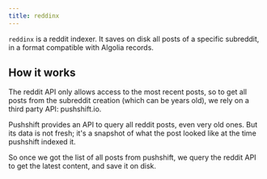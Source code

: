 ```yaml
---
title: reddinx
---
```


<div class="lead">
  <code>reddinx</code> is a reddit indexer. It saves on disk all posts of
  a specific subreddit, in a format compatible with Algolia records.
</div>

## How it works

The reddit API only allows access to the most recent posts, so to get all posts
from the subreddit creation (which can be years old), we rely on a third
party API: pushshift.io.

Pushshift provides an API to query all reddit posts, even very old ones. But its
data is not fresh; it's a snapshot of what the post looked like at the time
pushshift indexed it.

So once we got the list of all posts from pushshift, we query the reddit API to
get the latest content, and save it on disk.

